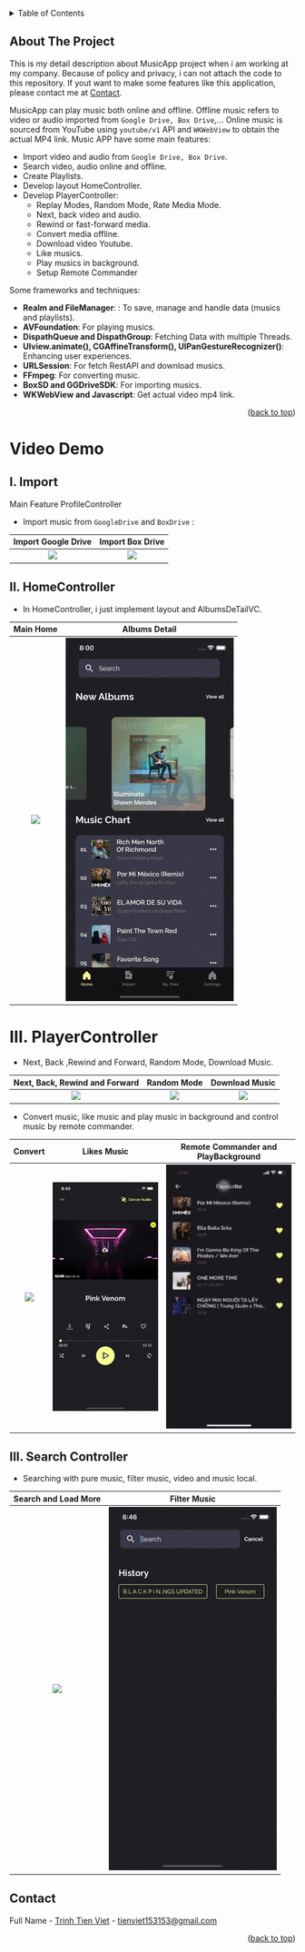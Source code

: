 <a name="readme-top"></a>

<!-- TABLE OF CONTENTS -->
<details>
  <summary>Table of Contents</summary>
  <ol>
    <li>
      <a href="#about-the-project">About The Project</a>
    </li>
    <li><a href="#video-demo">Video Demo</a></li>
    <li><a href="#contact">Contact</a></li>
  </ol>
</details>


<!-- ABOUT THE PROJECT -->
## About The Project

This is my detail description about MusicApp project when i am working at my company. Because of policy and privacy, i can not attach the code to this repository. If yout want to make some features like this application, please contact me at <a href="#contact">Contact</a>. 

MusicApp can play music both online and offline. Offline music refers to video or audio imported from `Google Drive, Box Drive`,... Online music is sourced from YouTube using `youtube/v1` API and `WKWebView` to obtain the actual MP4 link.
Music APP have some main features:
- Import video and audio from `Google Drive, Box Drive`.
- Search video, audio online and offline.
- Create Playlists.
- Develop layout HomeController.
- Develop PlayerController: 
  - Replay Modes, Random Mode, Rate Media Mode.
  - Next, back video and audio.
  - Rewind or fast-forward media.
  - Convert media offline.
  - Download video Youtube.
  - Like musics.
  - Play musics in background.
  - Setup Remote Commander

Some frameworks and techniques:
- **Realm and FileManager**: : To save, manage and handle data (musics and playlists).
- **AVFoundation**: For playing musics.
- **DispathQueue and DispathGroup**: Fetching Data with multiple Threads.
- **UIview.animate(), CGAffineTransform(), UIPanGestureRecognizer()**: Enhancing user experiences.
- **URLSession**: For fetch RestAPI and download musics.
- **FFmpeg**: For converting music.
- **BoxSD and GGDriveSDK**: For importing musics.
- **WKWebView and Javascript**: Get actual video mp4 link.

<p align="right">(<a href="#readme-top">back to top</a>)</p>

# Video Demo

## I. Import

Main Feature ProfileController

- Import music from `GoogleDrive` and `BoxDrive` :

| Import Google Drive | Import Box Drive |
| :--------: | :--------: | 
| ![](gif/GGDrive.gif) | ![](gif/box.gif) |


## II. HomeController

- In HomeController, i just implement layout and AlbumsDeTailVC.

| Main Home | Albums Detail |
| :--------: | :--------: | 
| ![](gif/home.gif) | ![](gif/albumDT.gif) | 


# III. PlayerController

- Next, Back ,Rewind and Forward, Random Mode, Download Music.

| Next, Back, Rewind and Forward | Random Mode | Download Music | 
| :--------: | :--------: | :--------: | 
| ![](gif/play_music.gif) | ![](gif/random.gif) | ![](gif/download.gif) | 


- Convert music, like music and play music in background and control music by remote commander.

| Convert | Likes Music | Remote Commander and PlayBackground |
| :--------: | :--------: | :--------: |
| ![](gif/comvert.gif) | ![](gif/likes.gif) | ![](gif/playBack.gif) |

## III. Search Controller

- Searching with pure music, filter music, video and music local.

| Search and Load More | Filter Music | 
| :--------: | :--------: | 
| ![](gif/loadMore.gif) | ![](gif/filter.gif) | 

## Contact

Full Name - [Trinh Tien Viet](https://www.facebook.com/mdgarp49) - tienviet153153@gmail.com

<p align="right">(<a href="#readme-top">back to top</a>)</p>
